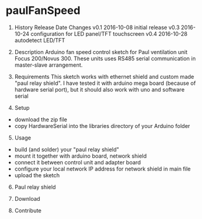 # paulFanSpeed

1. History
Release		Date		Changes
v0.1		2016-10-08	initial release
v0.3 		2016-10-24	configuration for LED panel/TFT touchscreen
v0.4    2016-10-28  autodetect LED/TFT

2. Description
Arduino fan speed control sketch for Paul ventilation unit Focus 200/Novus 300. These units uses RS485 serial communication in master-slave arrangement.

3. Requirements
This sketch works with ethernet shield and custom made "paul relay shield". I have tested it with arduino mega board (because of hardware serial port), but it should also work with uno and software serial

4. Setup
- download the zip file
- copy HardwareSerial into the libraries directory of your Arduino folder

5. Usage
- build (and solder) your "paul relay shield"
- mount it together with arduino board, network shield
- connect it between control unit and adapter board
- configure your local network IP address for network shield in main file
- upload the sketch

6. Paul relay shield

7. Download

8. Contribute
